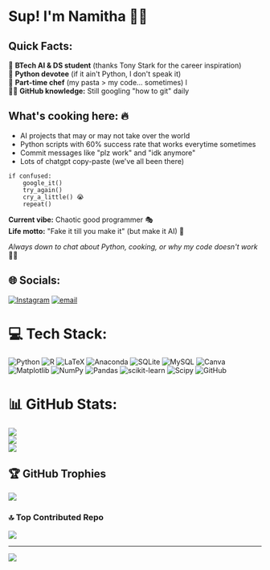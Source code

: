 # Sup! I'm Namitha 👋✨

## Quick Facts: 
🤖 **BTech AI & DS student** (thanks Tony Stark for the career inspiration)  
🐍 **Python devotee** (if it ain't Python, I don't speak it)  
🍳 **Part-time chef** (my pasta > my code... sometimes)  l  
🤷‍♀️ **GitHub knowledge:** Still googling "how to git" daily  

## What's cooking here: 🔥
- AI projects that may or may not take over the world
- Python scripts with 60% success rate that works everytime sometimes
- Commit messages like "plz work" and "idk anymore"
- Lots of chatgpt copy-paste (we've all been there)

<pre><code>if confused:
	google_it() 
	try_again()
	cry_a_little() 😭
	repeat()
</code></pre>

**Current vibe:** Chaotic good programmer 🎭  
**Life motto:** "Fake it till you make it" (but make it AI) 🚀

*Always down to chat about Python, cooking, or why my code doesn't work* 💬✨


## 🌐 Socials:
[![Instagram](https://img.shields.io/badge/Instagram-%23E4405F.svg?logo=Instagram&logoColor=white)](https://instagram.com/_namitha_anna_koshy_07) [![email](https://img.shields.io/badge/Email-D14836?logo=gmail&logoColor=white)](mailto:namithaannakoshy07@gmai.com) 

# 💻 Tech Stack:
![Python](https://img.shields.io/badge/python-3670A0?style=for-the-badge&logo=python&logoColor=ffdd54) ![R](https://img.shields.io/badge/r-%23276DC3.svg?style=for-the-badge&logo=r&logoColor=white) ![LaTeX](https://img.shields.io/badge/latex-%23008080.svg?style=for-the-badge&logo=latex&logoColor=white) ![Anaconda](https://img.shields.io/badge/Anaconda-%2344A833.svg?style=for-the-badge&logo=anaconda&logoColor=white) ![SQLite](https://img.shields.io/badge/sqlite-%2307405e.svg?style=for-the-badge&logo=sqlite&logoColor=white) ![MySQL](https://img.shields.io/badge/mysql-4479A1.svg?style=for-the-badge&logo=mysql&logoColor=white) ![Canva](https://img.shields.io/badge/Canva-%2300C4CC.svg?style=for-the-badge&logo=Canva&logoColor=white) ![Matplotlib](https://img.shields.io/badge/Matplotlib-%23ffffff.svg?style=for-the-badge&logo=Matplotlib&logoColor=black) ![NumPy](https://img.shields.io/badge/numpy-%23013243.svg?style=for-the-badge&logo=numpy&logoColor=white) ![Pandas](https://img.shields.io/badge/pandas-%23150458.svg?style=for-the-badge&logo=pandas&logoColor=white) ![scikit-learn](https://img.shields.io/badge/scikit--learn-%23F7931E.svg?style=for-the-badge&logo=scikit-learn&logoColor=white) ![Scipy](https://img.shields.io/badge/SciPy-%230C55A5.svg?style=for-the-badge&logo=scipy&logoColor=%white) ![GitHub](https://img.shields.io/badge/github-%23121011.svg?style=for-the-badge&logo=github&logoColor=white)
# 📊 GitHub Stats:
![](https://github-readme-stats.vercel.app/api?username=Namitha-anna-koshy&theme=dark&hide_border=false&include_all_commits=false&count_private=false)<br/>
![](https://nirzak-streak-stats.vercel.app/?user=Namitha-anna-koshy&theme=dark&hide_border=false)<br/>
![](https://github-readme-stats.vercel.app/api/top-langs/?username=Namitha-anna-koshy&theme=dark&hide_border=false&include_all_commits=false&count_private=false&layout=compact)

## 🏆 GitHub Trophies
![](https://github-profile-trophy.vercel.app/?username=Namitha-anna-koshy&theme=radical&no-frame=false&no-bg=true&margin-w=4)

### 🔝 Top Contributed Repo
![](https://github-contributor-stats.vercel.app/api?username=Namitha-anna-koshy&limit=5&theme=dark&combine_all_yearly_contributions=true)

---
[![](https://visitcount.itsvg.in/api?id=Namitha-anna-koshy&icon=0&color=9)](https://visitcount.itsvg.in)

<!-- Proudly created with GPRM ( https://gprm.itsvg.in ) -->

